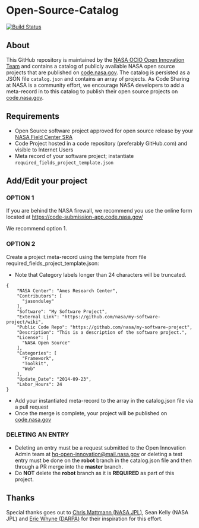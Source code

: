 # Open-Source-Catalog

[![Build Status](https://travis-ci.org/nasa/Open-Source-Catalog.svg?branch=master)](https://travis-ci.org/nasa/Open-Source-Catalog)

## About

This GitHub repository is maintained by the [NASA OCIO Open Innovation Team](http://open.nasa.gov/about/) and contains a catalog of publicly available NASA open source projects that are published on [code.nasa.gov](http://code.nasa.gov). The catalog is persisted as a JSON file ```catalog.json``` and contains an array of projects.  As Code Sharing at NASA is a community effort, we encourage NASA developers to add a meta-record in to this catalog to publish their open source projects on [code.nasa.gov](http://code.nasa.gov/).

## Requirements
* Open Source software project approved for open source release by your [NASA Field Center SRA](http://code.nasa.gov/#/guide)
* Code Project hosted in a code repository (preferably GitHub.com) and visible to Internet Users
* Meta record of your software project; instantiate ```required_fields_project_template.json```

## Add/Edit your project
### OPTION 1
If you are behind the NASA firewall, we recommend you use the online form located at https://code-submission-app.code.nasa.gov/

We recommend option 1.

### OPTION 2
Create a project meta-record using the template from file required_fields_project_template.json:
  * Note that Category labels longer than 24 characters will be truncated.
```
{
    "NASA Center": "Ames Research Center",
    "Contributors": [
      "jasonduley"
    ],
    "Software": "My Software Project",
    "External Link": "https://github.com/nasa/my-software-project/wiki",
    "Public Code Repo": "https://github.com/nasa/my-software-project",
    "Description": "This is a description of the software project.",
    "License": [
      "NASA Open Source"
    ],
    "Categories": [
      "Framework",
      "Toolkit",
      "Web"
    ],
    "Update_Date": "2014-09-23",
    "Labor_Hours": 24
}
```

* Add your instantiated meta-record to the array in the catalog.json file via a pull request
* Once the merge is complete, your project will be published on [code.nasa.gov](http://code.nasa.gov/)

### DELETING AN ENTRY

- Deleting an entry must be a request submitted to the Open Innovation Admin team at hq-open-innovation@mail.nasa.gov or deleting a test entry must be done on the **robot** branch in the catalog.json file and then through a PR merge into the **master** branch.
- Do **NOT** delete the **robot** branch as it is **REQUIRED** as part of this project.

## Thanks
Special thanks goes out to [Chris Mattmann (NASA JPL)](https://github.com/chrismattmann), Sean Kelly (NASA JPL) and [Eric Whyne (DARPA)](https://github.com/ericwhyne) for their inspiration for this effort.
